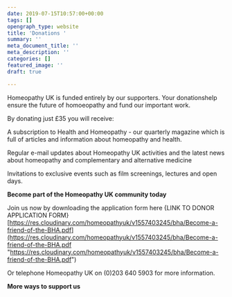 ```yaml
---
date: 2019-07-15T10:57:00+00:00
tags: []
opengraph_type: website
title: 'Donations '
summary: ''
meta_document_title: ''
meta_description: ''
categories: []
featured_image: ''
draft: true

---
```

Homeopathy UK is funded entirely by our supporters. Your donationshelp ensure the future of homoeopathy and fund our important work.

By donating just £35 you will receive:

A subscription to Health and Homeopathy - our quarterly magazine which is full of articles and information about homeopathy and health.

Regular e-mail updates about Homeopathy UK activities and the latest news about homeopathy and complementary and alternative medicine

Invitations to exclusive events such as film screenings, lectures and open days.

**Become part of the Homeopathy UK community today**

Join us now by downloading the application form here {LINK TO DONOR APPLICATION FORM}[https://res.cloudinary.com/homeopathyuk/v1557403245/bha/Become-a-friend-of-the-BHA.pdf](https://res.cloudinary.com/homeopathyuk/v1557403245/bha/Become-a-friend-of-the-BHA.pdf "https://res.cloudinary.com/homeopathyuk/v1557403245/bha/Become-a-friend-of-the-BHA.pdf")

Or telephone Homeopathy UK on (0)203 640 5903 for more information.

**More ways to support us**
